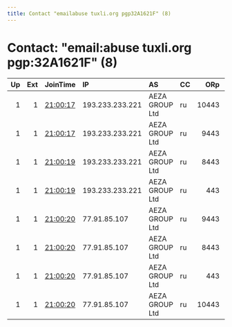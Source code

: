 ```yaml
---
title: Contact "emailabuse tuxli.org pgp32A1621F" (8)
---
```


# Contact: "email:abuse tuxli.org pgp:32A1621F" (8)

|   Up |   Ext | JoinTime                                                                                              | IP              | AS             | CC   |   ORp |   Dirp | OS    | Version   | Nickname   |   eFamMembers |
|-----:|------:|:------------------------------------------------------------------------------------------------------|:----------------|:---------------|:-----|------:|-------:|:------|:----------|:-----------|--------------:|
|    1 |     1 | [21:00:17](https://nusenu.github.io/OrNetStats/w/relay/8282B2B0973D678DE8D548821B27456D2638D814.html) | 193.233.233.221 | AEZA GROUP Ltd | ru   | 10443 |      0 | Linux | 0.4.7.13  | bauruine   |            75 |
|    1 |     1 | [21:00:17](https://nusenu.github.io/OrNetStats/w/relay/99562B68DFB4FC338888B84D88AF740AA4578848.html) | 193.233.233.221 | AEZA GROUP Ltd | ru   |  9443 |      0 | Linux | 0.4.7.13  | bauruine   |            75 |
|    1 |     1 | [21:00:19](https://nusenu.github.io/OrNetStats/w/relay/06B07DD797C5D54D61DB9AAC4554AB7C4845549B.html) | 193.233.233.221 | AEZA GROUP Ltd | ru   |  8443 |      0 | Linux | 0.4.7.13  | bauruine   |            75 |
|    1 |     1 | [21:00:19](https://nusenu.github.io/OrNetStats/w/relay/FD70A22DF7518CB634112C748BAB19CC7C3BCB98.html) | 193.233.233.221 | AEZA GROUP Ltd | ru   |   443 |      0 | Linux | 0.4.7.13  | bauruine   |            75 |
|    1 |     1 | [21:00:20](https://nusenu.github.io/OrNetStats/w/relay/22031066AA0C1A8CD90E2BC03CB60A4AAF713EF6.html) | 77.91.85.107    | AEZA GROUP Ltd | ru   |  9443 |      0 | Linux | 0.4.7.13  | bauruine   |            75 |
|    1 |     1 | [21:00:20](https://nusenu.github.io/OrNetStats/w/relay/44C6A03FB881C6019E0BECD56A16A046C9F4864B.html) | 77.91.85.107    | AEZA GROUP Ltd | ru   |  8443 |      0 | Linux | 0.4.7.13  | bauruine   |            75 |
|    1 |     1 | [21:00:20](https://nusenu.github.io/OrNetStats/w/relay/63635C32D42E67E5DD679FDDF1BEEBD57B9B138D.html) | 77.91.85.107    | AEZA GROUP Ltd | ru   |   443 |      0 | Linux | 0.4.7.13  | bauruine   |            75 |
|    1 |     1 | [21:00:20](https://nusenu.github.io/OrNetStats/w/relay/B2E546AF807C94AD638B96BC6D009008861F97F2.html) | 77.91.85.107    | AEZA GROUP Ltd | ru   | 10443 |      0 | Linux | 0.4.7.13  | bauruine   |            75 |
